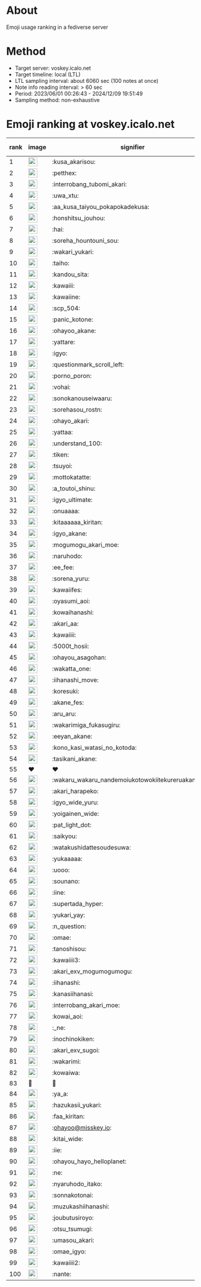 # About
Emoji usage ranking in a fediverse server

# Method
- Target server: voskey.icalo.net
- Target timeline: local (LTL)
- LTL sampling interval: about 6060 sec (100 notes at once)
- Note info reading interval: > 60 sec
- Period: 2023/06/01 00:26:43 - 2024/12/09 19:51:49 
- Sampling method: non-exhaustive

# Emoji ranking at voskey.icalo.net

|rank|image|signifier|type|frequency score|
|----|----|----|----|----|
|1|<img height="24" src="https://voskey.icalo.net/emoji/kusa_akarisou.webp">|:kusa_akarisou:|custom|35640|
|2|<img height="24" src="https://voskey.icalo.net/emoji/petthex.webp">|:petthex:|custom|28026|
|3|<img height="24" src="https://voskey.icalo.net/emoji/interrobang_tubomi_akari.webp">|:interrobang_tubomi_akari:|custom|14495|
|4|<img height="24" src="https://voskey.icalo.net/emoji/uwa_xtu.webp">|:uwa_xtu:|custom|12549|
|5|<img height="24" src="https://voskey.icalo.net/emoji/aa_kusa_taiyou_pokapokadekusa.webp">|:aa_kusa_taiyou_pokapokadekusa:|custom|11427|
|6|<img height="24" src="https://voskey.icalo.net/emoji/honshitsu_jouhou.webp">|:honshitsu_jouhou:|custom|10142|
|7|<img height="24" src="https://voskey.icalo.net/emoji/hai.webp">|:hai:|custom|8684|
|8|<img height="24" src="https://voskey.icalo.net/emoji/soreha_hountouni_sou.webp">|:soreha_hountouni_sou:|custom|7490|
|9|<img height="24" src="https://voskey.icalo.net/emoji/wakari_yukari.webp">|:wakari_yukari:|custom|7167|
|10|<img height="24" src="https://voskey.icalo.net/emoji/taiho.webp">|:taiho:|custom|6955|
|11|<img height="24" src="https://voskey.icalo.net/emoji/kandou_sita.webp">|:kandou_sita:|custom|6854|
|12|<img height="24" src="https://voskey.icalo.net/emoji/kawaiii.webp">|:kawaiii:|custom|6622|
|13|<img height="24" src="https://voskey.icalo.net/emoji/kawaiine.webp">|:kawaiine:|custom|6535|
|14|<img height="24" src="https://voskey.icalo.net/emoji/scp_504.webp">|:scp_504:|custom|5986|
|15|<img height="24" src="https://voskey.icalo.net/emoji/panic_kotone.webp">|:panic_kotone:|custom|5576|
|16|<img height="24" src="https://voskey.icalo.net/emoji/ohayoo_akane.webp">|:ohayoo_akane:|custom|5221|
|17|<img height="24" src="https://voskey.icalo.net/emoji/yattare.webp">|:yattare:|custom|4934|
|18|<img height="24" src="https://voskey.icalo.net/emoji/igyo.webp">|:igyo:|custom|4881|
|19|<img height="24" src="https://voskey.icalo.net/emoji/questionmark_scroll_left.webp">|:questionmark_scroll_left:|custom|4757|
|20|<img height="24" src="https://voskey.icalo.net/emoji/porno_poron.webp">|:porno_poron:|custom|4545|
|21|<img height="24" src="https://voskey.icalo.net/emoji/vohai.webp">|:vohai:|custom|4387|
|22|<img height="24" src="https://voskey.icalo.net/emoji/sonokanouseiwaaru.webp">|:sonokanouseiwaaru:|custom|4378|
|23|<img height="24" src="https://voskey.icalo.net/emoji/sorehasou_rostn.webp">|:sorehasou_rostn:|custom|4358|
|24|<img height="24" src="https://voskey.icalo.net/emoji/ohayo_akari.webp">|:ohayo_akari:|custom|4237|
|25|<img height="24" src="https://voskey.icalo.net/emoji/yattaa.webp">|:yattaa:|custom|4087|
|26|<img height="24" src="https://voskey.icalo.net/emoji/understand_100.webp">|:understand_100:|custom|3869|
|27|<img height="24" src="https://voskey.icalo.net/emoji/tiken.webp">|:tiken:|custom|3796|
|28|<img height="24" src="https://voskey.icalo.net/emoji/tsuyoi.webp">|:tsuyoi:|custom|3767|
|29|<img height="24" src="https://voskey.icalo.net/emoji/mottokatatte.webp">|:mottokatatte:|custom|3717|
|30|<img height="24" src="https://voskey.icalo.net/emoji/a_toutoi_shinu.webp">|:a_toutoi_shinu:|custom|3584|
|31|<img height="24" src="https://voskey.icalo.net/emoji/igyo_ultimate.webp">|:igyo_ultimate:|custom|3446|
|32|<img height="24" src="https://voskey.icalo.net/emoji/onuaaaa.webp">|:onuaaaa:|custom|3296|
|33|<img height="24" src="https://voskey.icalo.net/emoji/kitaaaaaa_kiritan.webp">|:kitaaaaaa_kiritan:|custom|3252|
|34|<img height="24" src="https://voskey.icalo.net/emoji/igyo_akane.webp">|:igyo_akane:|custom|3059|
|35|<img height="24" src="https://voskey.icalo.net/emoji/mogumogu_akari_moe.webp">|:mogumogu_akari_moe:|custom|3056|
|36|<img height="24" src="https://voskey.icalo.net/emoji/naruhodo.webp">|:naruhodo:|custom|3025|
|37|<img height="24" src="https://voskey.icalo.net/emoji/ee_fee.webp">|:ee_fee:|custom|2995|
|38|<img height="24" src="https://voskey.icalo.net/emoji/sorena_yuru.webp">|:sorena_yuru:|custom|2907|
|39|<img height="24" src="https://voskey.icalo.net/emoji/kawaiifes.webp">|:kawaiifes:|custom|2901|
|40|<img height="24" src="https://voskey.icalo.net/emoji/oyasumi_aoi.webp">|:oyasumi_aoi:|custom|2870|
|41|<img height="24" src="https://voskey.icalo.net/emoji/kowaihanashi.webp">|:kowaihanashi:|custom|2807|
|42|<img height="24" src="https://voskey.icalo.net/emoji/akari_aa.webp">|:akari_aa:|custom|2738|
|43|<img height="24" src="https://voskey.icalo.net/emoji/kawaiiii.webp">|:kawaiiii:|custom|2707|
|44|<img height="24" src="https://voskey.icalo.net/emoji/5000t_hosii.webp">|:5000t_hosii:|custom|2634|
|45|<img height="24" src="https://voskey.icalo.net/emoji/ohayou_asagohan.webp">|:ohayou_asagohan:|custom|2606|
|46|<img height="24" src="https://voskey.icalo.net/emoji/wakatta_one.webp">|:wakatta_one:|custom|2569|
|47|<img height="24" src="https://voskey.icalo.net/emoji/iihanashi_move.webp">|:iihanashi_move:|custom|2553|
|48|<img height="24" src="https://voskey.icalo.net/emoji/koresuki.webp">|:koresuki:|custom|2535|
|49|<img height="24" src="https://voskey.icalo.net/emoji/akane_fes.webp">|:akane_fes:|custom|2510|
|50|<img height="24" src="https://voskey.icalo.net/emoji/aru_aru.webp">|:aru_aru:|custom|2502|
|51|<img height="24" src="https://voskey.icalo.net/emoji/wakarimiga_fukasugiru.webp">|:wakarimiga_fukasugiru:|custom|2501|
|52|<img height="24" src="https://voskey.icalo.net/emoji/eeyan_akane.webp">|:eeyan_akane:|custom|2478|
|53|<img height="24" src="https://voskey.icalo.net/emoji/kono_kasi_watasi_no_kotoda.webp">|:kono_kasi_watasi_no_kotoda:|custom|2423|
|54|<img height="24" src="https://voskey.icalo.net/emoji/tasikani_akane.webp">|:tasikani_akane:|custom|2381|
|55|❤|❤|unicode|2347|
|56|<img height="24" src="https://voskey.icalo.net/emoji/wakaru_wakaru_nandemoiukotowokiitekureruakanetyan.webp">|:wakaru_wakaru_nandemoiukotowokiitekureruakanetyan:|custom|2343|
|57|<img height="24" src="https://voskey.icalo.net/emoji/akari_harapeko.webp">|:akari_harapeko:|custom|2295|
|58|<img height="24" src="https://voskey.icalo.net/emoji/igyo_wide_yuru.webp">|:igyo_wide_yuru:|custom|2285|
|59|<img height="24" src="https://voskey.icalo.net/emoji/yoigainen_wide.webp">|:yoigainen_wide:|custom|2255|
|60|<img height="24" src="https://voskey.icalo.net/emoji/pat_light_dot.webp">|:pat_light_dot:|custom|2243|
|61|<img height="24" src="https://voskey.icalo.net/emoji/saikyou.webp">|:saikyou:|custom|2233|
|62|<img height="24" src="https://voskey.icalo.net/emoji/watakushidattesoudesuwa.webp">|:watakushidattesoudesuwa:|custom|2197|
|63|<img height="24" src="https://voskey.icalo.net/emoji/yukaaaaa.webp">|:yukaaaaa:|custom|2179|
|64|<img height="24" src="https://voskey.icalo.net/emoji/uooo.webp">|:uooo:|custom|2107|
|65|<img height="24" src="https://voskey.icalo.net/emoji/sounano.webp">|:sounano:|custom|2053|
|66|<img height="24" src="https://voskey.icalo.net/emoji/iine.webp">|:iine:|custom|2027|
|67|<img height="24" src="https://voskey.icalo.net/emoji/supertada_hyper.webp">|:supertada_hyper:|custom|1996|
|68|<img height="24" src="https://voskey.icalo.net/emoji/yukari_yay.webp">|:yukari_yay:|custom|1940|
|69|<img height="24" src="https://voskey.icalo.net/emoji/n_question.webp">|:n_question:|custom|1940|
|70|<img height="24" src="https://voskey.icalo.net/emoji/omae.webp">|:omae:|custom|1915|
|71|<img height="24" src="https://voskey.icalo.net/emoji/tanoshisou.webp">|:tanoshisou:|custom|1885|
|72|<img height="24" src="https://voskey.icalo.net/emoji/kawaiiii3.webp">|:kawaiiii3:|custom|1874|
|73|<img height="24" src="https://voskey.icalo.net/emoji/akari_exv_mogumogumogu.webp">|:akari_exv_mogumogumogu:|custom|1826|
|74|<img height="24" src="https://voskey.icalo.net/emoji/iihanashi.webp">|:iihanashi:|custom|1801|
|75|<img height="24" src="https://voskey.icalo.net/emoji/kanasiihanasi.webp">|:kanasiihanasi:|custom|1766|
|76|<img height="24" src="https://voskey.icalo.net/emoji/interrobang_akari_moe.webp">|:interrobang_akari_moe:|custom|1731|
|77|<img height="24" src="https://voskey.icalo.net/emoji/kowai_aoi.webp">|:kowai_aoi:|custom|1716|
|78|<img height="24" src="https://voskey.icalo.net/emoji/_ne.webp">|:_ne:|custom|1708|
|79|<img height="24" src="https://voskey.icalo.net/emoji/inochinokiken.webp">|:inochinokiken:|custom|1705|
|80|<img height="24" src="https://voskey.icalo.net/emoji/akari_exv_sugoi.webp">|:akari_exv_sugoi:|custom|1683|
|81|<img height="24" src="https://voskey.icalo.net/emoji/wakarimi.webp">|:wakarimi:|custom|1676|
|82|<img height="24" src="https://voskey.icalo.net/emoji/kowaiwa.webp">|:kowaiwa:|custom|1666|
|83|🤔|🤔|unicode|1663|
|84|<img height="24" src="https://voskey.icalo.net/emoji/ya_a.webp">|:ya_a:|custom|1612|
|85|<img height="24" src="https://voskey.icalo.net/emoji/hazukasii_yukari.webp">|:hazukasii_yukari:|custom|1612|
|86|<img height="24" src="https://voskey.icalo.net/emoji/faa_kiritan.webp">|:faa_kiritan:|custom|1612|
|87|<img height="24" src="https://voskey.icalo.net/emoji/ohayoo.webp">|:ohayoo@misskey.io:|custom|1608|
|88|<img height="24" src="https://voskey.icalo.net/emoji/kitai_wide.webp">|:kitai_wide:|custom|1602|
|89|<img height="24" src="https://voskey.icalo.net/emoji/iie.webp">|:iie:|custom|1596|
|90|<img height="24" src="https://voskey.icalo.net/emoji/ohayou_hayo_helloplanet.webp">|:ohayou_hayo_helloplanet:|custom|1581|
|91|<img height="24" src="https://voskey.icalo.net/emoji/ne.webp">|:ne:|custom|1560|
|92|<img height="24" src="https://voskey.icalo.net/emoji/nyaruhodo_itako.webp">|:nyaruhodo_itako:|custom|1527|
|93|<img height="24" src="https://voskey.icalo.net/emoji/sonnakotonai.webp">|:sonnakotonai:|custom|1512|
|94|<img height="24" src="https://voskey.icalo.net/emoji/muzukashiihanashi.webp">|:muzukashiihanashi:|custom|1456|
|95|<img height="24" src="https://voskey.icalo.net/emoji/joubutusiroyo.webp">|:joubutusiroyo:|custom|1451|
|96|<img height="24" src="https://voskey.icalo.net/emoji/otsu_tsumugi.webp">|:otsu_tsumugi:|custom|1429|
|97|<img height="24" src="https://voskey.icalo.net/emoji/umasou_akari.webp">|:umasou_akari:|custom|1392|
|98|<img height="24" src="https://voskey.icalo.net/emoji/omae_igyo.webp">|:omae_igyo:|custom|1385|
|99|<img height="24" src="https://voskey.icalo.net/emoji/kawaiiii2.webp">|:kawaiiii2:|custom|1374|
|100|<img height="24" src="https://voskey.icalo.net/emoji/nante.webp">|:nante:|custom|1353|
